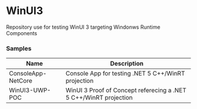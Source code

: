 # WinUI3

Repository use for testing WinUI 3 targeting Windonws Runtime Components

### Samples

| Name | Description |
| --- | --- |
| ConsoleApp-NetCore | Console App for testing .NET 5 C++/WinRT projection  |
| WinUI3-UWP-POC | WinUI 3 Proof of Concept referecing a .NET 5 C++/WinRT projection |
